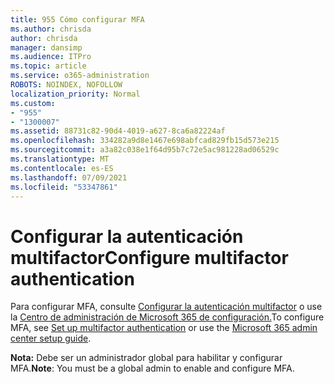 ```yaml
---
title: 955 Cómo configurar MFA
ms.author: chrisda
author: chrisda
manager: dansimp
ms.audience: ITPro
ms.topic: article
ms.service: o365-administration
ROBOTS: NOINDEX, NOFOLLOW
localization_priority: Normal
ms.custom:
- "955"
- "1300007"
ms.assetid: 88731c82-90d4-4019-a627-8ca6a82224af
ms.openlocfilehash: 334282a9d8e1467e698abfcad829fb15d573e215
ms.sourcegitcommit: a3a82c038e1f64d95b7c72e5ac981228ad06529c
ms.translationtype: MT
ms.contentlocale: es-ES
ms.lasthandoff: 07/09/2021
ms.locfileid: "53347861"
---
```

# <a name="configure-multifactor-authentication"></a><span data-ttu-id="4e412-102">Configurar la autenticación multifactor</span><span class="sxs-lookup"><span data-stu-id="4e412-102">Configure multifactor authentication</span></span>

<span data-ttu-id="4e412-103">Para configurar MFA, consulte [Configurar la autenticación multifactor](/microsoft-365/admin/security-and-compliance/set-up-multi-factor-authentication) o use la [Centro de administración de Microsoft 365 de configuración.](https://admin.microsoft.com/AdminPortal/Home?ref=/modernonboarding/mfasetupguide)</span><span class="sxs-lookup"><span data-stu-id="4e412-103">To configure MFA, see [Set up multifactor authentication](/microsoft-365/admin/security-and-compliance/set-up-multi-factor-authentication) or use the [Microsoft 365 admin center setup guide](https://admin.microsoft.com/AdminPortal/Home?ref=/modernonboarding/mfasetupguide).</span></span>

<span data-ttu-id="4e412-104">**Nota:** Debe ser un administrador global para habilitar y configurar MFA.</span><span class="sxs-lookup"><span data-stu-id="4e412-104">**Note**: You must be a global admin to enable and configure MFA.</span></span>
